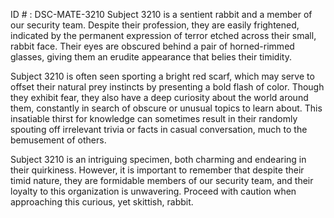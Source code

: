 ID # : DSC-MATE-3210
Subject 3210 is a sentient rabbit and a member of our security team. Despite their profession, they are easily frightened, indicated by the permanent expression of terror etched across their small, rabbit face. Their eyes are obscured behind a pair of horned-rimmed glasses, giving them an erudite appearance that belies their timidity. 

Subject 3210 is often seen sporting a bright red scarf, which may serve to offset their natural prey instincts by presenting a bold flash of color. Though they exhibit fear, they also have a deep curiosity about the world around them, constantly in search of obscure or unusual topics to learn about. This insatiable thirst for knowledge can sometimes result in their randomly spouting off irrelevant trivia or facts in casual conversation, much to the bemusement of others.

Subject 3210 is an intriguing specimen, both charming and endearing in their quirkiness. However, it is important to remember that despite their timid nature, they are formidable members of our security team, and their loyalty to this organization is unwavering. Proceed with caution when approaching this curious, yet skittish, rabbit.